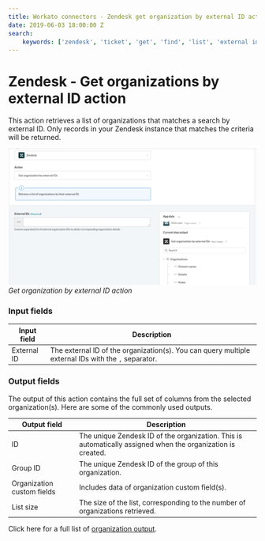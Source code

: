 ```yaml
---
title: Workato connectors - Zendesk get organization by external ID action
date: 2019-06-03 18:00:00 Z
search:
    keywords: ['zendesk', 'ticket', 'get', 'find', 'list', 'external id']
---
```


# Zendesk - Get organizations by external ID action
This action retrieves a list of organizations that matches a search by external ID. Only records in your Zendesk instance that matches the criteria will be returned.

![Get organization by external ID action](/assets/images/connectors/zendesk/get-organization-external-id.png)
*Get organization by external ID action*

### Input fields

| Input field  | Description                                    |
|--------------|------------------------------------------------|
| External ID  | The external ID of the organization(s). You can query multiple external IDs with the `,` separator. |

### Output fields
The output of this action contains the full set of columns from the selected organization(s). Here are some of the commonly used outputs.

| Output field | Description                                                  |
|--------------|--------------------------------------------------------------|
| ID           | The unique Zendesk ID of the organization. This is automatically assigned when the organization is created. |
| Group ID     | The unique Zendesk ID of the group of this organization.     |
| Organization custom fields | Includes data of organization custom field(s). |
| List size    | The size of the list, corresponding to the number of organizations retrieved. |

Click here for a full list of [organization output](/connectors/zendesk/organization-fields.md#organization-output-fields).
